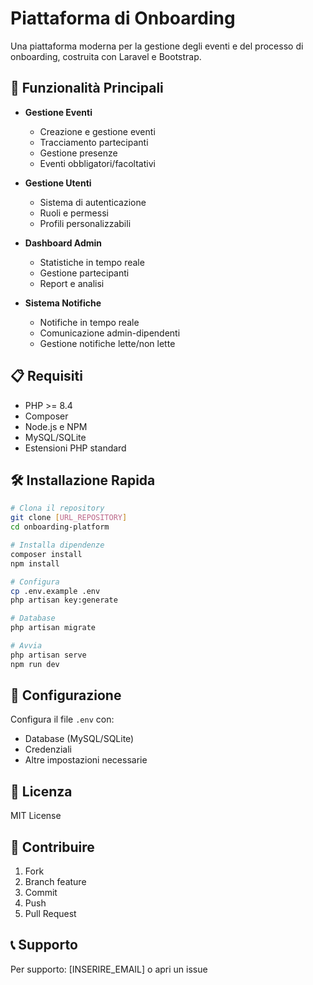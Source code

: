 # Piattaforma di Onboarding

Una piattaforma moderna per la gestione degli eventi e del processo di onboarding, costruita con Laravel e Bootstrap.

## 🚀 Funzionalità Principali

- **Gestione Eventi**
  - Creazione e gestione eventi
  - Tracciamento partecipanti
  - Gestione presenze
  - Eventi obbligatori/facoltativi

- **Gestione Utenti**
  - Sistema di autenticazione
  - Ruoli e permessi
  - Profili personalizzabili

- **Dashboard Admin**
  - Statistiche in tempo reale
  - Gestione partecipanti
  - Report e analisi

- **Sistema Notifiche**
  - Notifiche in tempo reale
  - Comunicazione admin-dipendenti
  - Gestione notifiche lette/non lette

## 📋 Requisiti

- PHP >= 8.4
- Composer
- Node.js e NPM
- MySQL/SQLite
- Estensioni PHP standard

## 🛠️ Installazione Rapida

```bash
# Clona il repository
git clone [URL_REPOSITORY]
cd onboarding-platform

# Installa dipendenze
composer install
npm install

# Configura
cp .env.example .env
php artisan key:generate

# Database
php artisan migrate

# Avvia
php artisan serve
npm run dev
```

## 🔧 Configurazione

Configura il file `.env` con:
- Database (MySQL/SQLite)
- Credenziali
- Altre impostazioni necessarie

## 📝 Licenza

MIT License

## 👥 Contribuire

1. Fork
2. Branch feature
3. Commit
4. Push
5. Pull Request

## 📞 Supporto

Per supporto: [INSERIRE_EMAIL] o apri un issue
